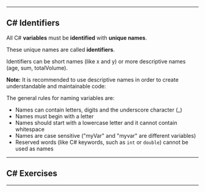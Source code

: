 ___

## C# Identifiers

All C# **variables** must be **identified** with **unique names**.

These unique names are called **identifiers**.

Identifiers can be short names (like x and y) or more descriptive names (age, sum, totalVolume).

**Note:** It is recommended to use descriptive names in order to create understandable and maintainable code:

The general rules for naming variables are:

-   Names can contain letters, digits and the underscore character (\_)
-   Names must begin with a letter
-   Names should start with a lowercase letter and it cannot contain whitespace
-   Names are case sensitive ("myVar" and "myvar" are different variables)
-   Reserved words (like C# keywords, such as `int` or `double`) cannot be used as names

___

## C# Exercises

___